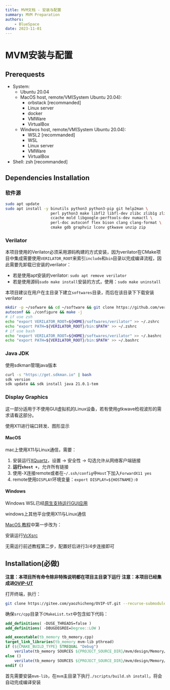 ```yaml
---
title: MVM文档 - 安装与配置
summary: MVM Preparation
authors:
    - BlueSpace
date: 2023-11-01
---
```


# MVM安装与配置

## Prerequests

- System:
    - Ubuntu 20.04
    - MacOS host, remote/VM(System Ubuntu 20.04):
        - orbstack [recommanded]
        - Linux server
        - docker
        - VMWare
        - VirtualBox
    - Windwos host, remote/VM(System Ubuntu 20.04):
        - WSL2 [recommanded]
        - WSL
        - Linux server
        - VMWare
        - VirtualBox
- Shell: zsh [recommanded]

## Dependencies Installation

### 软件源

```sh
sudo apt update
sudo apt install -y binutils python3 python3-pip git help2man \
                    perl python3 make libfl2 libfl-dev zlibc zlib1g zlib1g-dev \
                    ccache mold libgoogle-perftools-dev numactl \
                    perl-doc autoconf flex bison clang clang-format \
                    cmake gdb graphviz lconv gtkwave unzip zip
```

### Verilator

本项目使用的Verilator必须采用源码构建的方式安装，因为verilator在CMake项目中集成需要使用`VERILATOR_ROOT`来索引`include`和`bin`目录以完成编译流程，因此需要先卸载已安装的verilator：

- 若是使用apt安装的verilator: `sudo apt remove verilator`
- 若是使用源码`sudo make install`安装的方式，使用：`sudo make uninstall`

本项目建议在用户在主目录下建立`softwares`目录，而后在该目录下下载安装verilator

```sh
mkdir -p ~/sofware && cd ~/software && git clone https://github.com/verilator/verilator && cd verilator
autoconf && ./configure && make -j
# if use zsh
echo "export VERILATOR_ROOT=${HOME}/softwares/verilator" >> ~/.zshrc
echo "export PATH=${VERILATOR_ROOT}/bin:$PATH" >> ~/.zshrc
# if use bash
echo "export VERILATOR_ROOT=${HOME}/softwares/verilator" >> ~/.bashrc
echo "export PATH=${VERILATOR_ROOT}/bin:$PATH" >> ~/.bashrc
```

### Java JDK

使用sdkman管理java版本

```sh
curl -s "https://get.sdkman.io" | bash
sdk version
sdk update && sdk install java 21.0.1-tem
```

### Display Graphics

这一部分适用于不使用GUI虚拟机的Linux设备，若有使用gtkwave检视波形的需求请看这部分。

使用X11进行端口转发、图形显示

#### MacOS

mac上使用X11与Linux通信，需要：

1. 安装运行[XQuartz](https://www.xquartz.org)，设置 $\rightarrow$ 安全性 $\rightarrow$ 勾选允许从网络客户端链接
2. **运行`xhost +`**，允许所有链接
3. 使用-X连接remote或者在`~/.ssh/config`中`Host`下加入`ForwardX11 yes`
4. remote使用`DISPLAY`环境变量：`export DISPLAY=${HOSTNAME}:0`

#### Windows

Windows WSL已经[原生支持运行GUI应用](https://learn.microsoft.com/en-us/windows/wsl/tutorials/gui-apps)

windows上其他平台使用X11与Linux通信

[MacOS 教程](#macos)中第一步改为：

安装运行[VcXsrc](https://sourceforge.net/projects/vcxsrv/)

无需运行前述教程第二步，配置好后进行3/4步连接即可

## Installation(必做)

**注意：本项目所有命令除非特殊说明都在项目主目录下运行**
**注意：本项目已经集成进[OVIP-UT](https://gitee.com/yaozhicheng/OVIP-UT)**

打开终端，执行：

```sh
git clone https://gitee.com/yaozhicheng/OVIP-UT.git --recurse-submodules
```

确保`src/cpp`目录下`CMakeList.txt`中包含如下代码：

```cmake
add_definitions( -DUSE_THREADS=false )
add_definitions( -DBUGDEGREE=Degree::LOW )

add_executable(tb_memory tb_memory.cpp)
target_link_libraries(tb_memory mvm-lib pthread)
if (${CMAKE_BUILD_TYPE} STREQUAL "Debug")
    verilate(tb_memory SOURCES ${PROJECT_SOURCE_DIR}/mvm/design/Memory/memory.sv TOP_MODULE memory COVERAGE OPT_SLOW TRACE)
else ()
    verilate(tb_memory SOURCES ${PROJECT_SOURCE_DIR}/mvm/design/Memory/memory.sv TOP_MODULE memory COVERAGE OPT_FAST TRACE)
endif ()
```

首先需要安装`mvm-lib`，在`mvm`主目录下执行`./scripts/build.sh install`，将会自动完成编译安装
